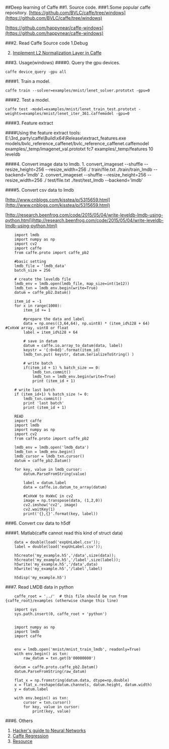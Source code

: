 ##Deep learning of Caffe
##1. Source code.
###1.Some popular caffe repository.
[https://github.com/BVLC/caffe/tree/windows](https://github.com/BVLC/caffe/tree/windows)

[https://github.com/happynear/caffe-windows](https://github.com/happynear/caffe-windows)

###2. Read Caffe Source code
1.Debug[]()

2. [Implement L2 Normalization Layer in Caffe](http://freesouls.github.io/2015/08/30/caffe-implement-l2-normlization-layer/)

###3. Usage(windows)
####0. Query the gpu devices.

	caffe device_query -gpu all
	
####1. Train a model.
 
	caffe train --solver=examples/mnist/lenet_solver.prototxt -gpu=0

####2. Test a model.
	
	caffe test -model=examples/mnist/lenet_train_test.prototxt -weights=examples/mnist/lenet_iter_361.caffemodel -gpu=0

####3. Feature extract
 
####Using the feature extract tools:  
	E:\3rd_party\caffe\Build\x64\Release\extract_features.exe models/bvlc_reference_caffenet/bvlc_reference_caffenet.caffemodel examples/_temp/imagenet_val.prototxt fc7 examples/_temp/features 10 leveldb

####4. Convert image data to lmdb.
	1. convert_imageset --shuffle  --resize_height=256 --resize_width=256 ./ train/file.txt ./train/train_lmdb --backend='lmdb'
	2. convert_imageset --shuffle  --resize_height=256 --resize_width=256 ./ test/file.txt ./test/test_lmdb  --backend='lmdb'
	

####5. Convert csv data to lmdb
 
[http://www.cnblogs.com/kisstea/p/5315659.html](http://www.cnblogs.com/kisstea/p/5315659.html)

[http://research.beenfrog.com/code/2015/05/04/write-leveldb-lmdb-using-python.html](http://research.beenfrog.com/code/2015/05/04/write-leveldb-lmdb-using-python.html)

		import lmdb
		import numpy as np
		import cv2
		import caffe
		from caffe.proto import caffe_pb2
		
		#basic setting
		lmdb_file = 'lmdb_data'
		batch_size = 256
		
		# create the leveldb file
		lmdb_env = lmdb.open(lmdb_file, map_size=int(1e12))
		lmdb_txn = lmdb_env.begin(write=True)
		datum = caffe_pb2.Datum()
		
		item_id = -1
		for x in range(1000):
		    item_id += 1
		
		    #prepare the data and label
		    data = np.ones((3,64,64), np.uint8) * (item_id%128 + 64) #CxHxW array, uint8 or float
		    label = item_id%128 + 64
		
		    # save in datum
		    datum = caffe.io.array_to_datum(data, label)
		    keystr = '{:0>8d}'.format(item_id)
		    lmdb_txn.put( keystr, datum.SerializeToString() )
		
		    # write batch
		    if(item_id + 1) % batch_size == 0:
		        lmdb_txn.commit()
		        lmdb_txn = lmdb_env.begin(write=True)
		        print (item_id + 1)
		
		# write last batch
		if (item_id+1) % batch_size != 0:
		    lmdb_txn.commit()
		    print 'last batch'
		    print (item_id + 1)
		
		READ
		import caffe
		import lmdb
		import numpy as np
		import cv2
		from caffe.proto import caffe_pb2
		
		lmdb_env = lmdb.open('lmdb_data')
		lmdb_txn = lmdb_env.begin()
		lmdb_cursor = lmdb_txn.cursor()
		datum = caffe_pb2.Datum()
		
		for key, value in lmdb_cursor:
		    datum.ParseFromString(value)
		
		    label = datum.label
		    data = caffe.io.datum_to_array(datum)
		
		    #CxHxW to HxWxC in cv2
		    image = np.transpose(data, (1,2,0))
		    cv2.imshow('cv2', image)
		    cv2.waitKey(1)
		    print('{},{}'.format(key, label))
 
###6. Convert csv data to h5df

####1. Matlab(caffe cannot read this kind of struct data)
	
		data = double(load('expUnLabel.csv'));
		label = double(load('expUnLabel.csv'));
		
		h5create('my_example.h5','/data',size(data));
		h5create('my_example.h5','/label',size(label));
		h5write('my_example.h5','/data',data)
		h5write('my_example.h5','/label',label)
		
		h5disp('my_example.h5')

###7. Read LMDB data in python

		caffe_root = '../'  # this file should be run from {caffe_root}/examples (otherwise change this line)
		
		import sys
		sys.path.insert(0, caffe_root + 'python')
		
		
		import numpy as np
		import lmdb
		import caffe
		
		
		env = lmdb.open('mnist/mnist_train_lmdb', readonly=True)
		with env.begin() as txn:
		    raw_datum = txn.get(b'00000000')
		
		datum = caffe.proto.caffe_pb2.Datum()
		datum.ParseFromString(raw_datum)
		
		flat_x = np.fromstring(datum.data, dtype=np.double)
		x = flat_x.reshape(datum.channels, datum.height, datum.width)
		y = datum.label
		
		with env.begin() as txn:
		    cursor = txn.cursor()
		    for key, value in cursor:
		        print(key, value)

###6. Others
1. [Hacker's guide to Neural Networks](http://karpathy.github.io/neuralnets/)
2. [Caffe Regression](https://github.com/qiexing/caffe-regression)
3. [Resource](http://blog.csdn.net/danieljianfeng/article/details/43151421)

